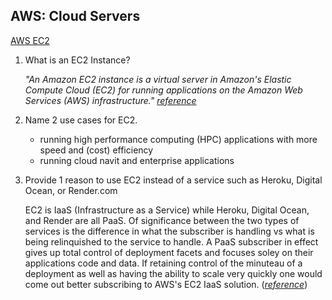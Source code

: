 ## AWS: Cloud Servers

[AWS EC2](https://aws.amazon.com/ec2/)

1. What is an EC2 Instance?

    _"An Amazon EC2 instance is a virtual server in Amazon's Elastic Compute Cloud (EC2) for running applications on the Amazon Web Services (AWS) infrastructure." [reference](https://www.google.com/search?q=What+is+an+EC2+Instance%3F&oq=what+is+&aqs=chrome.0.69i59j69i57j69i59j69i65l2j69i61l2j69i60.1657j0j7&sourceid=chrome&ie=UTF-8)_

2. Name 2 use cases for EC2.
    
    * running high performance computing (HPC) applications with more speed and (cost) efficiency
    * running cloud navit and enterprise applications

3. Provide 1 reason to use EC2 instead of a service such as Heroku, Digital Ocean, or Render.com

    EC2 is IaaS (Infrastructure as a Service) while Heroku, Digital Ocean, and Render are all PaaS. Of significance between the two types of services is the difference in what the subscriber is handling vs what is being relinquished to the service to handle. A PaaS subscriber in effect gives up total control of deployment facets and focuses soley on their applications code and data. If retaining control of the minuteau of a deployment as well as having the ability to scale very quickly one would come out better subscribing to AWS's EC2 IaaS solution. (_[reference](https://www.quora.com/Is-Amazon-EC2-IaaS-or-PaaS)_)

<!-- ** Must. Sleep. Circle back to this either tomorrow or after AWS lab

[EC2 For Humans](https://www.youtube.com/watch?v=lZMkgOMYYIg)
1. Where can we find EC2 on the AWS Console?

2. Explain the general difference between T2 Micro and XL.

3. Explain a "Compute Cycle" to a non-technical friend.

[Elastic Beanstalk](https://www.youtube.com/watch?v=SrwxAScdyT0)
1. What is Elastic Beanstalk?

2. Describe the relationship between EC2 and Elastic Beanstalk.

3. NAme some benefits of using Elastic Beanstalk.

### Bookmark and Review
[Virtual Machines](https://www.youtube.com/watch?v=yIVXjl4SwVo)

[VMS and the Cloud](https://www.youtube.com/watch?v=l0DfHUWMjsU)

### Additional Questions
1. Looking ahead at this module's [course schedule](https://codefellows.github.io/code-401-javascript-guide/curriculum/README#module-4). What do you look forward to learning?

2. What are your learning goals after reading and reviewing the [class README](https://codefellows.github.io/code-401-javascript-guide/curriculum/class-16/)?

>